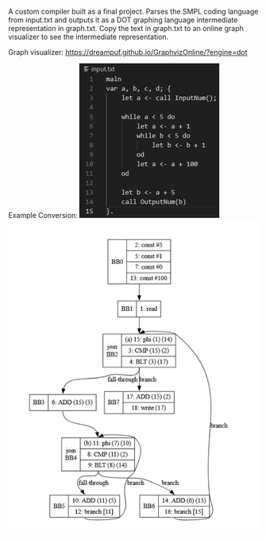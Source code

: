 A custom compiler built as a final project. Parses the SMPL coding language from input.txt and outputs it as a DOT graphing language intermediate representation in graph.txt. Copy the text in graph.txt to an online graph visualizer to see the intermediate representation.

Graph visualizer: https://dreampuf.github.io/GraphvizOnline/?engine=dot

Example Conversion: 
![alt text](https://github.com/Bettygeuse/Compiler_Project/blob/main/input_example.png "SMPL Language") ![alt text](https://github.com/Bettygeuse/Compiler_Project/blob/main/IR_example.png "Intermediate Representation")

